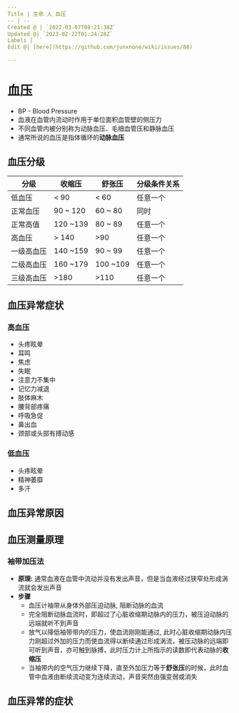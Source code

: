 ```yaml
---
Title | 生命 人 血压
-- | --
Created @ | `2022-03-07T08:21:38Z`
Updated @| `2023-02-22T01:24:28Z`
Labels | ``
Edit @| [here](https://github.com/junxnone/wiki/issues/88)

---
```

# 血压

- BP - Blood Pressure
- 血液在血管内流动时作用于单位面积血管壁的侧压力
- 不同血管内被分别称为动脉血压、毛细血管压和静脉血压
- 通常所说的血压是指体循环的**动脉血压**


## 血压分级

分级 | 收缩压 | 舒张压 | 分级条件关系
-- | -- | -- | --
低血压 | < 90 | < 60 | 任意一个
正常血压 | 90 ~ 120 | 60 ~ 80 | 同时
正常高值 | 120 ~139 | 80 ~ 89 | 任意一个
高血压 |  > 140 | >90 | 任意一个
一级高血压 | 140 ~159 | 90 ~ 99 | 任意一个
二级高血压 | 160 ~179 | 100 ~109 | 任意一个
三级高血压  | >180 | >110 | 任意一个

## 血压异常症状

### 高血压

- 头疼眩晕
- 耳鸣
- 焦虑
- 失眠
- 注意力不集中
- 记忆力减退
- 肢体麻木
- 腰背部疼痛
- 呼吸急促
- 鼻出血
- 颈部或头部有搏动感

### 低血压

- 头疼眩晕
- 精神萎靡
- 多汗


## 血压异常原因



## 血压测量原理

### 袖带加压法

- **原理:** 通常血液在血管中流动并没有发出声音，但是当血液经过狭窄处形成涡流就会发出声音
- **步骤**
  - 血压计袖带从身体外部压迫动脉, 阻断动脉的血流
  - 完全阻断动脉血流时，即超过了心脏收缩期动脉内的压力，被压迫动脉的远端就听不到声音
  - 放气以降低袖带带内的压力，使血流刚刚能通过, 此时心脏收缩期动脉内压力刚超过外加的压力而使血流得以断续通过形成涡流，被压动脉的远端即可听到声音，亦可触到脉搏，此时压力计上所指示的读数即代表动脉的**收缩压**
  - 当袖带内的空气压力继续下降，直至外加压力等于**舒张压**的时候，此时血管中血液由断续流动变为连续流动，声音突然由强变弱或消失

## 血压异常的症状
